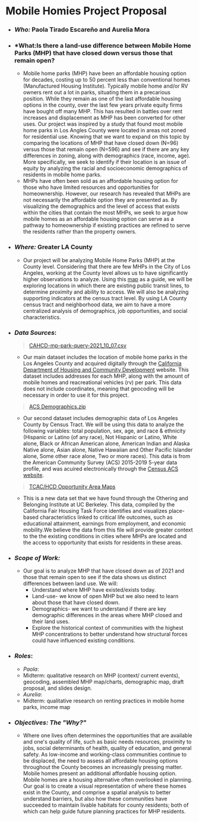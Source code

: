 # Mobile Homies Project Proposal 
- ### *Who:* Paola Tirado Escareño and Aurelia Mora
- ### *What:Is there a land-use difference between Mobile Home Parks (MHP) that have closed down versus those that remain open?
  - Mobile home parks (MHP) have been an affordable housing option for decades, costing up to 50 percent less than conventional homes (Manufactured Housing Institute). Typically mobile home and/or RV owners rent out a lot in parks, situating them in a precarious position. While they remain as one of the last affordable housing options in the county, over the last few years private equity firms have bought off many MHP. This has resulted in battles over rent increases and displacement as MHP has been converted for other uses. Our project was inspired by a study that found most mobile home parks in Los Angles County were located in areas not zoned for residential use. Knowing that we want to expand on this topic by comparing the locations of MHP that have closed down (N=96) versus those that remain open (N=596) and see if there are any key differences in zoning, along with demographics (race, income, age). More specifically, we seek to identify if their location is an issue of equity by analyzing the racial and socioeconomic demographics of residents in mobile home parks.
  - MHPs have often been sold as an affordable housing option for those who have limited resources and opportunities for homeownership. However, our research has revealed that MHPs are not necessarily the affordable option they are presented as. By visualizing the demographics and the level of access that exists within the cities that contain the most MHPs, we seek to argue how mobile homes as an affordable housing option can serve as a pathway to homeownership if existing practices are refined to serve the residents rather than the property owners. 
- ### *Where:* Greater LA County
  - Our project will be analyzing Mobile Home Parks (MHP) at the County level. Considering that there are few MHPs in the City of Los Angeles, working at the County level allows us to have significantly higher observations to analyze. Using this [map](https://images.app.goo.gl/TFHKFsHWULFbxzD26) as a guide, we will be exploring locations in which there are existing public transit lines, to determine proximity and ability to access. We will also be analyzing supporting indicators at the census tract level. By using LA County census tract and neighborhood data, we aim to have a more centralized analysis of demographics, job opportunities, and social characteristics. 
- ### *Data Sources*: 
  > [CAHCD-mp-park-query-2021_10_07.csv](https://github.com/aureliamc/up206a-project-mobile_homies/files/7309835/CAHCD-mp-park-query-2021_10_07.csv)
  * Our main dataset includes the location of mobile home parks in the Los Angeles County and acquired digitally through the [California Department of Housing and Community Development](https://casas.hcd.ca.gov/casas/cmirMp/onlineQuery) website. This dataset includes addresses for each MHP, along with the amount of mobile homes and reacreational vehicles (rv) per park. This data does not include coordinates, meaning that geocoding will be necessary in order to use it for this project.  
  >[ACS Demographics.zip](https://github.com/aureliamc/up206a-project-mobile_homies/files/7309857/ACS.Demographics.zip)
  * Our second dataset includes demographic data of Los Angeles County by Census Tract. We will be using this data to analyze the following variables: total population, sex, age, and race & ethnicity (Hispanic or Latino (of any race),  Not Hispanic or Latino, White alone, Black or African American alone, American Indian and Alaska Native alone, Asian alone, Native Hawaiian and Other Pacific Islander alone, Some other race alone, Two or more races). This data is from the American Community Survey (ACS) 2015-2019 5-year data profile, and was acuired electronically through the [Census ACS website](https://www.census.gov/acs/www/data/data-tables-and-tools/data-profiles/2019/). 
  
  >[TCAC/HCD Opportunity Area Maps](https://github.com/aureliamc/up206a-project-mobile_homies/blob/main/GroupAssignments/data/final_2021_public.shp.zip)
  * This is a new data set that we have found through the Othering and Belonging Institute at UC Berkeley. This data, compiled by the California Fair Housing Task Force identifies and visualizes place-based characteristics linked to critical life outcomes, such as educational attainment, earnings from employment, and economic
mobility.We believe the data from this file will provide greater context to the the existing conditions in cities where MHPs are located and the access to opportunity that exists for residents in these areas. 
- ### *Scope of Work:*
  * Our goal is to analyze MHP that have closed down as of 2021 and those that remain open to see if the data shows us distinct differences between land use. We will:
    -   Understand where MHP have existed/exists today.
    -   Land-use- we know of open MHP but we also need to learn about those that have closed down. 
    -   Demographics- we want to understand if there are key demographic differences in the areas where MHP closed and their land uses.
    -   Explore the historical context of communities with the highest MHP concentrations to better understand how structural forces could have influenced existing conditions.

- ### *Roles*:
  -  *Paola*:
    - Midterm: qualitative research on MHP (context/ current events), geocoding, assembled MHP map/charts, demographic map, draft proposal, and slides design.
  -  *Aurelia*: 
    - Midterm: qualitative research on renting practices in mobile home parks, income map

- ### *Objectives: The "Why?"*
  - Where one lives often determines the opportunities that are available and one's quality of life, such as basic needs resources, proximity to jobs, social determinants of health, quality of education, and general safety. As low-income and working-class communities continue to be displaced, the need to assess all affordable housing options throughout the County becomes an increasingly pressing matter. Mobile homes present an additional affordable housing option. Mobile homes are a housing alternative often overlooked in planning. Our goal is to create a visual representation of where these homes exist in the County, and comprise a spatial analysis to better understand barriers, but also how these communities have succeeded to maintain livable habitats for county residents; both of which can help guide future planning practices for MHP residents. 
